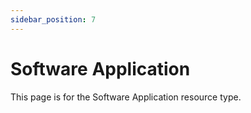```yaml
---
sidebar_position: 7
---
```


# Software Application

This page is for the Software Application resource type.
